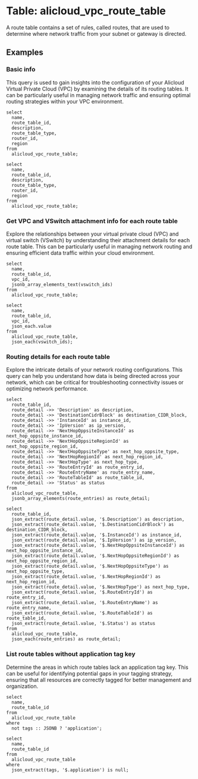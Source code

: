 # Table: alicloud_vpc_route_table

A route table contains a set of rules, called routes, that are used to determine where network traffic from your subnet or gateway is directed.

## Examples

### Basic info
This query is used to gain insights into the configuration of your Alicloud Virtual Private Cloud (VPC) by examining the details of its routing tables. It can be particularly useful in managing network traffic and ensuring optimal routing strategies within your VPC environment.

```sql+postgres
select
  name,
  route_table_id,
  description,
  route_table_type,
  router_id,
  region
from
  alicloud_vpc_route_table;
```

```sql+sqlite
select
  name,
  route_table_id,
  description,
  route_table_type,
  router_id,
  region
from
  alicloud_vpc_route_table;
```

### Get VPC and VSwitch attachment info for each route table
Explore the relationships between your virtual private cloud (VPC) and virtual switch (VSwitch) by understanding their attachment details for each route table. This can be particularly useful in managing network routing and ensuring efficient data traffic within your cloud environment.

```sql+postgres
select
  name,
  route_table_id,
  vpc_id,
  jsonb_array_elements_text(vswitch_ids)
from
  alicloud_vpc_route_table;
```

```sql+sqlite
select
  name,
  route_table_id,
  vpc_id,
  json_each.value
from
  alicloud_vpc_route_table,
  json_each(vswitch_ids);
```

### Routing details for each route table
Explore the intricate details of your network routing configurations. This query can help you understand how data is being directed across your network, which can be critical for troubleshooting connectivity issues or optimizing network performance.

```sql+postgres
select
  route_table_id,
  route_detail ->> 'Description' as description,
  route_detail ->> 'DestinationCidrBlock' as destination_CIDR_block,
  route_detail ->> 'InstanceId' as instance_id,
  route_detail ->> 'IpVersion' as ip_version,
  route_detail ->> 'NextHopOppsiteInstanceId' as next_hop_oppsite_instance_id,
  route_detail ->> 'NextHopOppsiteRegionId' as next_hop_oppsite_region_id,
  route_detail ->> 'NextHopOppsiteType' as next_hop_oppsite_type,
  route_detail ->> 'NextHopRegionId' as next_hop_region_id,
  route_detail ->> 'NextHopType' as next_hop_type,
  route_detail ->> 'RouteEntryId' as route_entry_id,
  route_detail ->> 'RouteEntryName' as route_entry_name,
  route_detail ->> 'RouteTableId' as route_table_id,
  route_detail ->> 'Status' as status
from
  alicloud_vpc_route_table,
  jsonb_array_elements(route_entries) as route_detail;
```

```sql+sqlite
select
  route_table_id,
  json_extract(route_detail.value, '$.Description') as description,
  json_extract(route_detail.value, '$.DestinationCidrBlock') as destination_CIDR_block,
  json_extract(route_detail.value, '$.InstanceId') as instance_id,
  json_extract(route_detail.value, '$.IpVersion') as ip_version,
  json_extract(route_detail.value, '$.NextHopOppsiteInstanceId') as next_hop_oppsite_instance_id,
  json_extract(route_detail.value, '$.NextHopOppsiteRegionId') as next_hop_oppsite_region_id,
  json_extract(route_detail.value, '$.NextHopOppsiteType') as next_hop_oppsite_type,
  json_extract(route_detail.value, '$.NextHopRegionId') as next_hop_region_id,
  json_extract(route_detail.value, '$.NextHopType') as next_hop_type,
  json_extract(route_detail.value, '$.RouteEntryId') as route_entry_id,
  json_extract(route_detail.value, '$.RouteEntryName') as route_entry_name,
  json_extract(route_detail.value, '$.RouteTableId') as route_table_id,
  json_extract(route_detail.value, '$.Status') as status
from
  alicloud_vpc_route_table,
  json_each(route_entries) as route_detail;
```

### List route tables without application tag key
Determine the areas in which route tables lack an application tag key. This can be useful for identifying potential gaps in your tagging strategy, ensuring that all resources are correctly tagged for better management and organization.

```sql+postgres
select
  name,
  route_table_id
from
  alicloud_vpc_route_table
where
  not tags :: JSONB ? 'application';
```

```sql+sqlite
select
  name,
  route_table_id
from
  alicloud_vpc_route_table
where
  json_extract(tags, '$.application') is null;
```